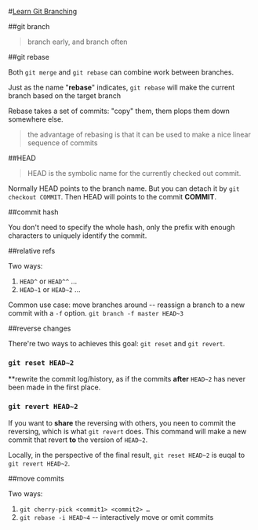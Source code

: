 #[Learn Git Branching][src]

##git branch

> branch early, and branch often

##git rebase

Both `git merge` and `git rebase` can combine work between branches.

Just as the name "**rebase**" indicates, `git rebase` will make the current branch based on the target branch

Rebase takes a set of commits: "copy" them, them plops them down somewhere else.

> the advantage of rebasing is that it can be used to make a nice linear sequence of commits

##HEAD

> HEAD is the symbolic name for the currently checked out commit.

Normally HEAD points to the branch name. But you can detach it by `git checkout COMMIT`. Then HEAD will points to the commit **COMMIT**.

##commit hash

You don't need to specify the whole hash, only the prefix with enough characters to uniquely identify the commit. 

##relative refs

Two ways:

1. `HEAD^` or `HEAD^^` …
2. `HEAD~1` or `HEAD~2` …

Common use case: move branches around -- reassign a branch to a new commit with a `-f` option. `git branch -f master HEAD~3`

##reverse changes

There're two ways to achieves this goal: `git reset` and `git revert`.

### `git reset HEAD~2`

**rewrite the commit log/history, as if the commits **after** `HEAD~2` has never been made in the first place.

### `git revert HEAD~2`

If you want to **share** the reversing with others, you neen to commit the reversing, which is what `git revert` does. This command will make a new commit that revert **to** the version of `HEAD~2`.

Locally, in the perspective of the final result, `git reset HEAD~2` is euqal to `git revert HEAD~2`.

##move commits

Two ways:

1. `git cherry-pick <commit1> <commit2> …`
2. `git rebase -i HEAD~4` -- interactively move or omit commits

[src]: http://pcottle.github.io/learnGitBranching/

